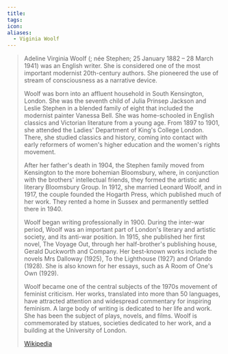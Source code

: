 ```yaml
---
title: 
tags: 
icon: 
aliases:
  - Viginia Woolf
---
```

> Adeline Virginia Woolf (; née Stephen; 25 January 1882 –  28 March 1941) was an English writer. She is considered one of the most important modernist 20th-century authors. She pioneered the use of stream of consciousness as a narrative device.
>
> Woolf was born into an affluent household in South Kensington, London. She was the seventh child of Julia Prinsep Jackson and Leslie Stephen in a blended family of eight that included the modernist painter Vanessa Bell. She was home-schooled in English classics and Victorian literature from a young age. From 1897 to 1901, she attended the Ladies' Department of King's College London. There, she studied classics and history, coming into contact with early reformers of women's higher education and the women's rights movement.
>
> After her father's death in 1904, the Stephen family moved from Kensington to the more bohemian Bloomsbury, where, in conjunction with the brothers' intellectual friends, they formed the artistic and literary Bloomsbury Group. In 1912, she married Leonard Woolf, and in 1917, the couple founded the Hogarth Press, which published much of her work. They rented a home in Sussex and permanently settled there in 1940. 
>
> Woolf began writing professionally in 1900. During the inter-war period, Woolf was an important part of London's literary and artistic society, and its anti-war position. In 1915, she published her first novel, The Voyage Out, through her half-brother's publishing house, Gerald Duckworth and Company. Her best-known works include the novels Mrs Dalloway (1925), To the Lighthouse (1927) and Orlando (1928). She is also known for her essays, such as A Room of One's Own (1929). 
>
> Woolf became one of the central subjects of the 1970s movement of feminist criticism. Her works, translated into more than 50 languages, have attracted attention and widespread commentary for inspiring feminism. A large body of writing is dedicated to her life and work. She has been the subject of plays, novels, and films. Woolf is commemorated by statues, societies dedicated to her work, and a building at the University of London.
>
> [Wikipedia](https://en.wikipedia.org/wiki/Virginia%20Woolf)